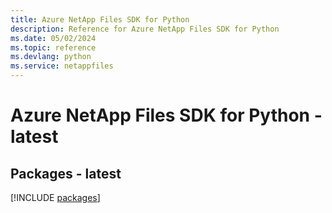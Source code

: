 ```yaml
---
title: Azure NetApp Files SDK for Python
description: Reference for Azure NetApp Files SDK for Python
ms.date: 05/02/2024
ms.topic: reference
ms.devlang: python
ms.service: netappfiles
---
```

# Azure NetApp Files SDK for Python - latest
## Packages - latest
[!INCLUDE [packages](netapp-files-index.md)]